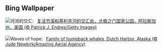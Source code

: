 ## Bing Wallpaper
![](https://www.bing.com/th?id=OHR.KillikRiverAlaska_ZH-CN5736211272_UHD.jpg&w=1000)河流的交汇:&nbsp;&ensp;[复活节溪和基利克河的交汇处，北极之门国家公园，阿拉斯加州，美国 (© Patrick J. Endres/Getty Images)](https://www.bing.com/th?id=OHR.KillikRiverAlaska_ZH-CN5736211272_UHD.jpg)
<br><br/>
![](https://www.bing.com/th?id=OHR.HumpbackFamily_EN-US6789097648_UHD.jpg&w=1000)Waves of hope:&nbsp;&ensp;[Family of humpback whales, Dutch Harbor, Alaska (© Jude Newkirk/Amazing Aerial Agency)](https://www.bing.com/th?id=OHR.HumpbackFamily_EN-US6789097648_UHD.jpg)
<br><br/>
